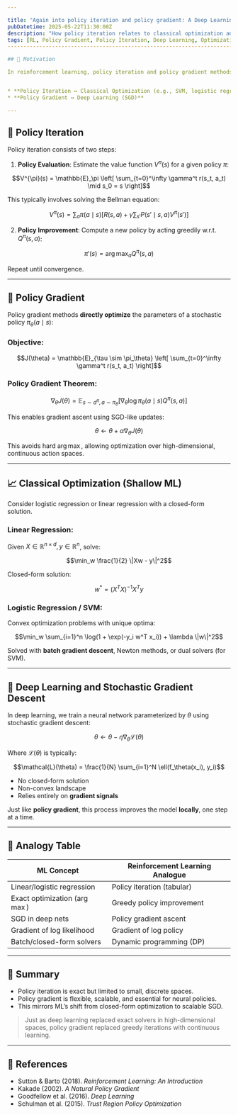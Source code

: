 ```yaml
---

title: "Again into policy iteration and policy gradient: A Deep Learning Analogy"
pubDatetime: 2025-05-22T11:30:00Z
description: "How policy iteration relates to classical optimization and policy gradient to deep learning, with full mathematical detail."
tags: [RL, Policy Gradient, Policy Iteration, Deep Learning, Optimization, shallow machine learning]
---------------------------------------------------------------------------

## 🎯 Motivation

In reinforcement learning, policy iteration and policy gradient methods offer two distinct strategies for learning control policies. Interestingly, these two paradigms resemble the evolution in machine learning from shallow models with exact solvers to deep learning with gradient-based optimization.


* **Policy Iteration ↔ Classical Optimization (e.g., SVM, logistic regression)**
* **Policy Gradient ↔ Deep Learning (SGD)**

---
```


## 🔁 Policy Iteration

Policy iteration consists of two steps:

1. **Policy Evaluation**: Estimate the value function $V^{\pi}(s)$ for a given policy $\pi$:

```math
V^{\pi}(s) = \mathbb{E}_\pi \left[ \sum_{t=0}^\infty \gamma^t r(s_t, a_t) \mid s_0 = s \right]
```

This typically involves solving the Bellman equation:

```math
V^{\pi}(s) = \sum_a \pi(a \mid s) \left[ R(s,a) + \gamma \sum_{s'} P(s' \mid s, a) V^{\pi}(s') \right]
```

2. **Policy Improvement**: Compute a new policy by acting greedily w\.r.t. $Q^{\pi}(s,a)$:

```math
\pi'(s) = \arg\max_a Q^{\pi}(s,a)
```

Repeat until convergence.

---

## 🧠 Policy Gradient

Policy gradient methods **directly optimize** the parameters of a stochastic policy $\pi_\theta(a \mid s)$:

### Objective:

```math
J(\theta) = \mathbb{E}_{\tau \sim \pi_\theta} \left[ \sum_{t=0}^\infty \gamma^t r(s_t, a_t) \right]
```

### Policy Gradient Theorem:

```math
\nabla_\theta J(\theta) = \mathbb{E}_{s \sim d^{\pi}, a \sim \pi_\theta} \left[ \nabla_\theta \log \pi_\theta(a \mid s) Q^{\pi}(s,a) \right]
```

This enables gradient ascent using SGD-like updates:

```math
\theta \leftarrow \theta + \alpha \nabla_\theta J(\theta)
```

This avoids hard $\arg\max$, allowing optimization over high-dimensional, continuous action spaces.

---

## 📈 Classical Optimization (Shallow ML)

Consider logistic regression or linear regression with a closed-form solution.

### Linear Regression:

Given $X \in \mathbb{R}^{n \times d}, y \in \mathbb{R}^n$, solve:

```math
\min_w \frac{1}{2} \|Xw - y\|^2
```

Closed-form solution:

```math
w^* = (X^T X)^{-1} X^T y
```

### Logistic Regression / SVM:

Convex optimization problems with unique optima:

```math
\min_w \sum_{i=1}^n \log(1 + \exp(-y_i w^T x_i)) + \lambda \|w\|^2
```

Solved with **batch gradient descent**, Newton methods, or dual solvers (for SVM).

---

## 🔁 Deep Learning and Stochastic Gradient Descent

In deep learning, we train a neural network parameterized by $\theta$ using stochastic gradient descent:

```math
\theta \leftarrow \theta - \eta \nabla_\theta \mathcal{L}(\theta)
```

Where $\mathcal{L}(\theta)$ is typically:

```math
\mathcal{L}(\theta) = \frac{1}{N} \sum_{i=1}^N \ell(f_\theta(x_i), y_i)
```

* No closed-form solution
* Non-convex landscape
* Relies entirely on **gradient signals**

Just like **policy gradient**, this process improves the model **locally**, one step at a time.

---

## 🔁 Analogy Table

| ML Concept                      | Reinforcement Learning Analogue |
| ------------------------------- | ------------------------------- |
| Linear/logistic regression      | Policy iteration (tabular)      |
| Exact optimization ($\arg\max$) | Greedy policy improvement       |
| SGD in deep nets                | Policy gradient ascent          |
| Gradient of log likelihood      | Gradient of log policy          |
| Batch/closed-form solvers       | Dynamic programming (DP)        |

---

## 🧠 Summary

* Policy iteration is exact but limited to small, discrete spaces.
* Policy gradient is flexible, scalable, and essential for neural policies.
* This mirrors ML’s shift from closed-form optimization to scalable SGD.

> Just as deep learning replaced exact solvers in high-dimensional spaces,
> policy gradient replaced greedy iterations with continuous learning.

---

## 📖 References

* Sutton & Barto (2018). *Reinforcement Learning: An Introduction*
* Kakade (2002). *A Natural Policy Gradient*
* Goodfellow et al. (2016). *Deep Learning*
* Schulman et al. (2015). *Trust Region Policy Optimization*
